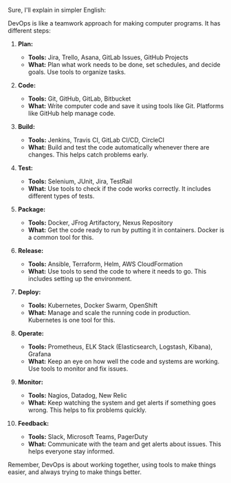 Sure, I'll explain in simpler English:

DevOps is like a teamwork approach for making computer programs. It has different steps:

1. **Plan:**
   - **Tools:** Jira, Trello, Asana, GitLab Issues, GitHub Projects
   - **What:** Plan what work needs to be done, set schedules, and decide goals. Use tools to organize tasks.

2. **Code:**
   - **Tools:** Git, GitHub, GitLab, Bitbucket
   - **What:** Write computer code and save it using tools like Git. Platforms like GitHub help manage code.

3. **Build:**
   - **Tools:** Jenkins, Travis CI, GitLab CI/CD, CircleCI
   - **What:** Build and test the code automatically whenever there are changes. This helps catch problems early.

4. **Test:**
   - **Tools:** Selenium, JUnit, Jira, TestRail
   - **What:** Use tools to check if the code works correctly. It includes different types of tests.

5. **Package:**
   - **Tools:** Docker, JFrog Artifactory, Nexus Repository
   - **What:** Get the code ready to run by putting it in containers. Docker is a common tool for this.

6. **Release:**
   - **Tools:** Ansible, Terraform, Helm, AWS CloudFormation
   - **What:** Use tools to send the code to where it needs to go. This includes setting up the environment.

7. **Deploy:**
   - **Tools:** Kubernetes, Docker Swarm, OpenShift
   - **What:** Manage and scale the running code in production. Kubernetes is one tool for this.

8. **Operate:**
   - **Tools:** Prometheus, ELK Stack (Elasticsearch, Logstash, Kibana), Grafana
   - **What:** Keep an eye on how well the code and systems are working. Use tools to monitor and fix issues.

9. **Monitor:**
   - **Tools:** Nagios, Datadog, New Relic
   - **What:** Keep watching the system and get alerts if something goes wrong. This helps to fix problems quickly.

10. **Feedback:**
    - **Tools:** Slack, Microsoft Teams, PagerDuty
    - **What:** Communicate with the team and get alerts about issues. This helps everyone stay informed.

Remember, DevOps is about working together, using tools to make things easier, and always trying to make things better.


<br> <br> <br> <br>


